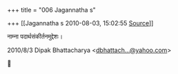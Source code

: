 +++
title = "006 Jagannatha s"

+++
[[Jagannatha s	2010-08-03, 15:02:55 [Source](https://groups.google.com/g/bvparishat/c/w1XwbDVudrM)]]



नाम्ना पदार्थसंकीर्तनमुद्देशः।  
  

2010/8/3 Dipak Bhattacharya \<[dbhattach...@yahoo.com]()\>



